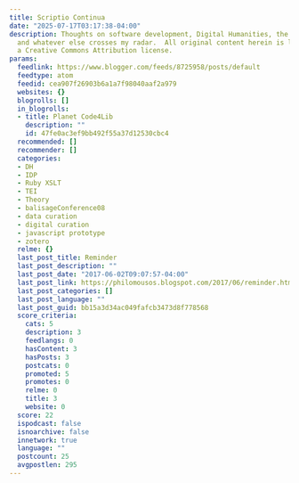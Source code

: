 ```yaml
---
title: Scriptio Continua
date: "2025-07-17T03:17:38-04:00"
description: Thoughts on software development, Digital Humanities, the ancient world,
  and whatever else crosses my radar.  All original content herein is licensed under
  a Creative Commons Attribution license.
params:
  feedlink: https://www.blogger.com/feeds/8725958/posts/default
  feedtype: atom
  feedid: cea907f26903b6a1a7f98040aaf2a979
  websites: {}
  blogrolls: []
  in_blogrolls:
  - title: Planet Code4Lib
    description: ""
    id: 47fe0ac3ef9bb492f55a37d12530cbc4
  recommended: []
  recommender: []
  categories:
  - DH
  - IDP
  - Ruby XSLT
  - TEI
  - Theory
  - balisageConference08
  - data curation
  - digital curation
  - javascript prototype
  - zotero
  relme: {}
  last_post_title: Reminder
  last_post_description: ""
  last_post_date: "2017-06-02T09:07:57-04:00"
  last_post_link: https://philomousos.blogspot.com/2017/06/reminder.html
  last_post_categories: []
  last_post_language: ""
  last_post_guid: bb15a3d34ac049fafcb3473d8f778568
  score_criteria:
    cats: 5
    description: 3
    feedlangs: 0
    hasContent: 3
    hasPosts: 3
    postcats: 0
    promoted: 5
    promotes: 0
    relme: 0
    title: 3
    website: 0
  score: 22
  ispodcast: false
  isnoarchive: false
  innetwork: true
  language: ""
  postcount: 25
  avgpostlen: 295
---
```

